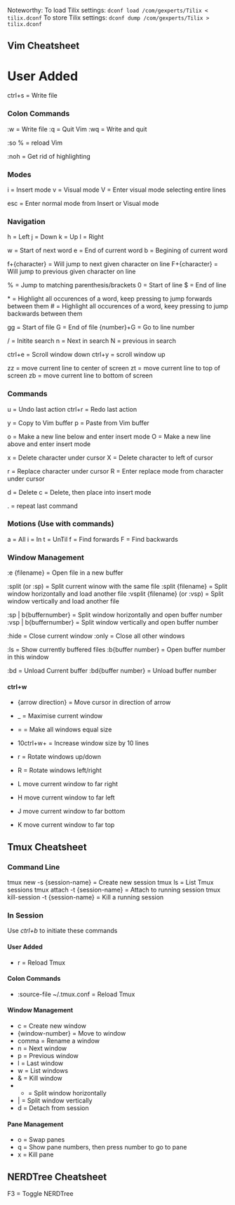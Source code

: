 Noteworthy:
To load Tilix settings:
`dconf load /com/gexperts/Tilix < tilix.dconf`
To store Tilix settings:
`dconf dump /com/gexperts/Tilix > tilix.dconf`

## Vim Cheatsheet

# User Added
ctrl+s = Write file

### Colon Commands
:w = Write file
:q = Quit Vim
:wq = Write and quit

:so % = reload Vim

:noh = Get rid of highlighting

### Modes
i = Insert mode
v = Visual mode
V = Enter visual mode selecting entire lines

esc = Enter normal mode from Insert or Visual mode

### Navigation
h = Left
j = Down
k = Up
l = Right

w = Start of next word
e = End of current word
b = Begining of current word

f+{character} = Will jump to next given character on line
F+{character} = Will jump to previous given character on line

% = Jump to matching parenthesis/brackets
0 = Start of line
$ = End of line

\* = Highlight all occurences of a word, keep pressing to jump forwards between them
\# = Highlight all occurences of a word, keey pressing to jump backwards between them

gg = Start of file
G = End of file
{number}+G = Go to line number

/ = Initite search
n = Next in search
N = previous in search

ctrl+e = Scroll window down
ctrl+y = scroll window up

zz = move current line to center of screen
zt = move current line to top of screen
zb = move current line to bottom of screen

### Commands
u = Undo last action
ctrl+r = Redo last action

y = Copy to Vim buffer
p = Paste from Vim buffer

o = Make a new line below and enter insert mode
O = Make a new line above and enter insert mode

x = Delete character under cursor
X = Delete character to left of cursor

r = Replace character under cursor
R = Enter replace mode from character under cursor

d = Delete
c = Delete, then place into insert mode

. = repeat last command

### Motions (Use with commands)
a = All
i = In
t = UnTil
f = Find forwards
F = Find backwards

### Window Management
:e {filename} = Open file in a new buffer

:split (or :sp) = Split current winow with the same file
:split {filename} = Split window horizontally and load another file
:vsplit {filename} (or :vsp) = Split window vertically and load another file

:sp | b{buffernumber} = Split window horizontally and open buffer number
:vsp | b{buffernumber} = Split window vertically and open buffer number

:hide = Close current window
:only = Close all other windows

:ls = Show currently buffered files
:b{buffer number} = Open buffer number in this window

:bd = Unload Current buffer
:bd{buffer number} = Unload buffer number

#### ctrl+w
- {arrow direction} = Move cursor in direction of arrow
- _ = Maximise current window
- = = Make all windows equal size
- 10ctrl+w+ = Increase window size by 10 lines

- r = Rotate windows up/down
- R = Rotate windows left/right

- L move current window to far right
- H move current window to far left
- J move current window to far bottom
- K move current window to far top



## Tmux Cheatsheet

### Command Line
tmux new -s {session-name} = Create new session
tmux ls = List Tmux sessions
tmux attach -t {session-name} = Attach to running session
tmux kill-session -t {session-name} = Kill a running session 

### In Session
Use *ctrl+b* to initiate these commands

#### User Added
- r = Reload Tmux

#### Colon Commands
- :source-file ~/.tmux.conf = Reload Tmux

#### Window Management
- c = Create new window
- {window-number} = Move to window
- comma = Rename a window
- n = Next window
- p = Previous window
- l = Last window
- w = List windows
- & = Kill window
- - = Split window horizontally
- | = Split window vertically
- d = Detach from session

#### Pane Management
- o = Swap panes
- q = Show pane numbers, then press number to go to pane
- x = Kill pane


## NERDTree Cheatsheet
F3 = Toggle NERDTree
